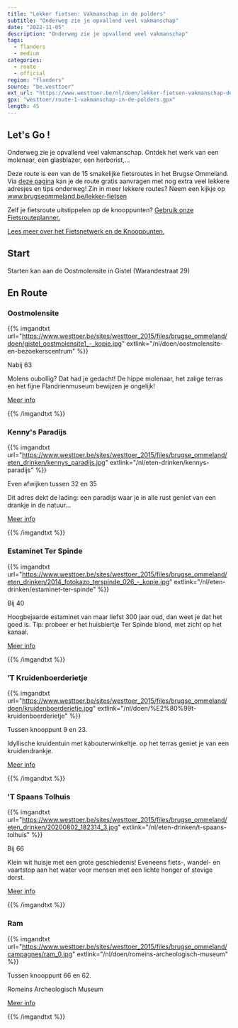 ```yaml
---
title: "Lekker fietsen: Vakmanschap in de polders"
subtitle: "Onderweg zie je opvallend veel vakmanschap"
date: "2022-11-05"
description: "Onderweg zie je opvallend veel vakmanschap" 
tags:
  - flanders
  - medium
categories: 
  - route
  - official
region: "flanders"
source: "be.westtoer"
ext_url: "https://www.westtoer.be/nl/doen/lekker-fietsen-vakmanschap-de-polders"
gpx: "westtoer/route-1-vakmanschap-in-de-polders.gpx"
length: 45
---
```


## Let's Go !

Onderweg zie je opvallend veel vakmanschap. Ontdek het werk van een molenaar, een glasblazer, een herborist,... 

Deze route is een van de 15 smakelijke fietsroutes in het Brugse Ommeland. Via [deze pagina](https://www.westtoer.be/nl/vakmanschap-de-polders) kan je de route gratis aanvragen met nog extra veel lekkere adresjes en tips onderweg! Zin in meer lekkere routes? Neem een kijkje op www.brugseommeland.be/lekker-fietsen 

Zelf je fietsroute uitstippelen op de knooppunten? [Gebruik onze Fietsrouteplanner.](https://www.westtoer.be/nl/fietsrouteplanner)

[Lees meer over het Fietsnetwerk en de Knooppunten.](https://www.westtoer.be/nl/inspiratie/fietsnetwerk)

## Start 

Starten kan aan de Oostmolensite in Gistel (Warandestraat 29) 

## En Route

### Oostmolensite

{{% imgandtxt url="https://www.westtoer.be/sites/westtoer_2015/files/brugse_ommeland/doen/gistel_oostmolensite1_-_kopie.jpg" extlink="/nl/doen/oostmolensite-en-bezoekerscentrum" %}}

Nabij 63

Molens oubollig? Dat had je gedacht! De hippe molenaar, het zalige terras en het fijne Flandrienmuseum bewijzen je ongelijk!

[Meer info](https://www.westtoer.be/nl/doen/oostmolensite-en-bezoekerscentrum)

{{% /imgandtxt %}}

### Kenny's Paradijs

{{% imgandtxt url="https://www.westtoer.be/sites/westtoer_2015/files/brugse_ommeland/eten_drinken/kennys_paradijs.jpg" extlink="/nl/eten-drinken/kennys-paradijs" %}}

Even afwijken tussen 32 en 35

Dit adres dekt de lading: een paradijs waar je in alle rust geniet van een drankje in de natuur...

[Meer info](https://www.westtoer.be/nl/eten-drinken/kennys-paradijs)

{{% /imgandtxt %}}

### Estaminet Ter Spinde

{{% imgandtxt url="https://www.westtoer.be/sites/westtoer_2015/files/brugse_ommeland/eten_drinken/2014_fotokazo_terspinde_026_-_kopie.jpg" extlink="/nl/eten-drinken/estaminet-ter-spinde" %}}

Bij 40

Hoogbejaarde estaminet van maar liefst 300 jaar oud, dan weet je dat het goed is. Tip: probeer er het huisbiertje Ter Spinde blond, met zicht op het kanaal.

[Meer info](https://www.westtoer.be/nl/eten-drinken/estaminet-ter-spinde)

{{% /imgandtxt %}}

### ’T Kruidenboerderietje

{{% imgandtxt url="https://www.westtoer.be/sites/westtoer_2015/files/brugse_ommeland/doen/kruidenboerderietje.jpg" extlink="/nl/doen/%E2%80%99t-kruidenboerderietje" %}}

Tussen knooppunt 9 en 23.

Idyllische kruidentuin met kabouterwinkeltje. op het terras geniet je van een kruidendrankje.

[Meer info](https://www.westtoer.be/nl/doen/%E2%80%99t-kruidenboerderietje)

{{% /imgandtxt %}}

### 'T Spaans Tolhuis

{{% imgandtxt url="https://www.westtoer.be/sites/westtoer_2015/files/brugse_ommeland/eten_drinken/20200802_182314_3.jpg" extlink="/nl/eten-drinken/t-spaans-tolhuis" %}}

Bij 66

Klein wit huisje met een grote geschiedenis! Eveneens fiets-, wandel- en vaartstop aan het water voor mensen met een lichte honger of stevige dorst.

[Meer info](https://www.westtoer.be/nl/eten-drinken/t-spaans-tolhuis)

{{% /imgandtxt %}}

### Ram

{{% imgandtxt url="https://www.westtoer.be/sites/westtoer_2015/files/brugse_ommeland/campagnes/ram_0.jpg" extlink="/nl/doen/romeins-archeologisch-museum" %}}

Tussen knooppunt 66 en 62.

Romeins Archeologisch Museum

[Meer info](https://www.westtoer.be/nl/doen/romeins-archeologisch-museum)

{{% /imgandtxt %}}
